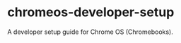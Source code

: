 chromeos-developer-setup
========================

A developer setup guide for Chrome OS (Chromebooks).
